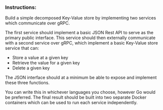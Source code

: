 ### Instructions: 
Build a simple decomposed Key-Value store by implementing two services which communicate over gRPC.

The first service should implement a basic JSON Rest API to serve as the primary public interface.
This service should then externally communicate with a second service over gRPC, which implement a basic Key-Value store service that can:
- Store a value at a given key
- Retrieve the value for a given key
- Delete a given key

The JSON interface should at a minimum be able to expose and implement these three functions.

You can write this in whichever languages you choose, however Go would be preferred.
The final result should be built into two separate Docker containers which can be used to run each service independently.
